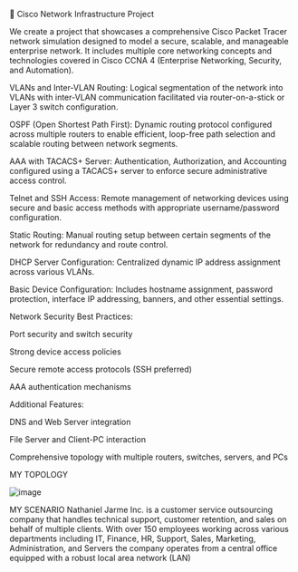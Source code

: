 📡 Cisco Network Infrastructure Project

We create a project that showcases a comprehensive Cisco Packet Tracer network simulation designed to model a secure, scalable, and manageable enterprise network. It includes multiple core networking concepts and technologies covered in Cisco CCNA 4 (Enterprise Networking, Security, and Automation).

VLANs and Inter-VLAN Routing:
Logical segmentation of the network into VLANs with inter-VLAN communication facilitated via router-on-a-stick or Layer 3 switch configuration.

OSPF (Open Shortest Path First):
Dynamic routing protocol configured across multiple routers to enable efficient, loop-free path selection and scalable routing between network segments.

AAA with TACACS+ Server:
Authentication, Authorization, and Accounting configured using a TACACS+ server to enforce secure administrative access control.

Telnet and SSH Access:
Remote management of networking devices using secure and basic access methods with appropriate username/password configuration.

Static Routing:
Manual routing setup between certain segments of the network for redundancy and route control.

DHCP Server Configuration:
Centralized dynamic IP address assignment across various VLANs.

Basic Device Configuration:
Includes hostname assignment, password protection, interface IP addressing, banners, and other essential settings.

Network Security Best Practices:

Port security and switch security

Strong device access policies

Secure remote access protocols (SSH preferred)

AAA authentication mechanisms

Additional Features:

DNS and Web Server integration

File Server and Client-PC interaction

Comprehensive topology with multiple routers, switches, servers, and PCs

MY TOPOLOGY 

![image](https://github.com/user-attachments/assets/605b8cb4-50d7-48e5-ab1e-b159ed71d205)

MY SCENARIO 
Nathaniel Jarme Inc. is a customer service outsourcing company that handles technical support, customer retention, and sales on behalf of multiple clients. With over 150 employees working across various departments including IT, Finance, HR, Support, Sales, Marketing, Administration, and Servers the company operates from a central office equipped with a robust local area network (LAN)



